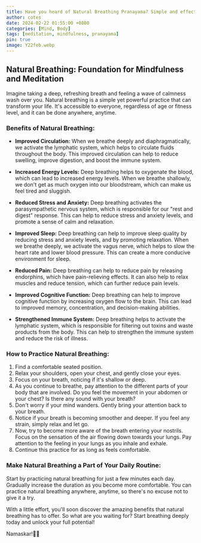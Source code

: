 ```yaml
---
title: Have you heard of Natural Breathing Pranayama? Simple and effective Pranayama.. 
author: cotes
date: 2024-02-22 01:55:00 +0800
categories: [Mind, Body]
tags: [meditation, mindfulness, pranayama]
pin: true
image: Y22feb.webp
---
```


## Natural Breathing: Foundation for Mindfulness and Meditation

Imagine taking a deep, refreshing breath and feeling a wave of calmness wash over you. Natural breathing is a simple yet powerful practice that can transform your life. It's accessible to everyone, regardless of age or fitness level, and it can be done anywhere, anytime.

### Benefits of Natural Breathing:

- **Improved Circulation:** When we breathe deeply and diaphragmatically, we activate the lymphatic system, which helps to circulate fluids throughout the body. This improved circulation can help to reduce swelling, improve digestion, and boost the immune system.
  
- **Increased Energy Levels:** Deep breathing helps to oxygenate the blood, which can lead to increased energy levels. When we breathe shallowly, we don't get as much oxygen into our bloodstream, which can make us feel tired and sluggish.
  
- **Reduced Stress and Anxiety:** Deep breathing activates the parasympathetic nervous system, which is responsible for our "rest and digest" response. This can help to reduce stress and anxiety levels, and promote a sense of calm and relaxation.
  
- **Improved Sleep:** Deep breathing can help to improve sleep quality by reducing stress and anxiety levels, and by promoting relaxation. When we breathe deeply, we activate the vagus nerve, which helps to slow the heart rate and lower blood pressure. This can create a more conducive environment for sleep.
  
- **Reduced Pain:** Deep breathing can help to reduce pain by releasing endorphins, which have pain-relieving effects. It can also help to relax muscles and reduce tension, which can further reduce pain levels.
  
- **Improved Cognitive Function:** Deep breathing can help to improve cognitive function by increasing oxygen flow to the brain. This can lead to improved memory, concentration, and decision-making abilities.
  
- **Strengthened Immune System:** Deep breathing helps to activate the lymphatic system, which is responsible for filtering out toxins and waste products from the body. This can help to strengthen the immune system and reduce the risk of illness.

### How to Practice Natural Breathing:

1. Find a comfortable seated position.
2. Relax your shoulders, open your chest, and gently close your eyes.
3. Focus on your breath, noticing if it's shallow or deep.
4. As you continue to breathe, pay attention to the different parts of your body that are involved. Do you feel the movement in your abdomen or your chest? Is there any sound with your breath?
5. Don't worry if your mind wanders. Gently bring your attention back to your breath.
6. Notice if your breath is becoming smoother and deeper. If you feel any strain, simply relax and let go.
7. Now, try to become more aware of the breath entering your nostrils. Focus on the sensation of the air flowing down towards your lungs. Pay attention to the feeling in your lungs as you inhale and exhale.
8. Continue this practice for as long as feels comfortable.

### Make Natural Breathing a Part of Your Daily Routine:

Start by practicing natural breathing for just a few minutes each day. Gradually increase the duration as you become more comfortable. You can practice natural breathing anywhere, anytime, so there's no excuse not to give it a try.

With a little effort, you'll soon discover the amazing benefits that natural breathing has to offer. So what are you waiting for? Start breathing deeply today and unlock your full potential!

Namaskar!🙏✨